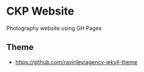 # CKP Website

Photography website using GH Pages

## Theme 

- https://github.com/raviriley/agency-jekyll-theme

